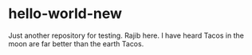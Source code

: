 # hello-world-new
Just another repository for testing.
Rajib here. I have heard Tacos in the moon are far better than the earth Tacos.
